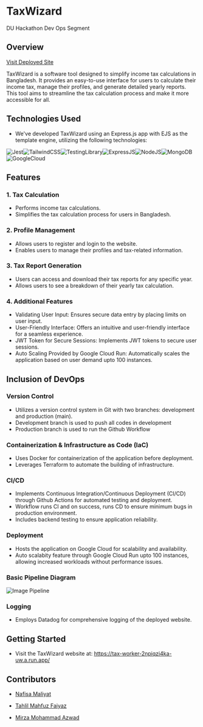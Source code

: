 # TaxWizard

DU Hackathon Dev Ops Segment

## Overview
[Visit Deployed Site](https://tax-worker-2npiqzi4ka-uw.a.run.app/) 


TaxWizard is a software tool designed to simplify income tax calculations in Bangladesh. It provides an easy-to-use interface for users to calculate their income tax, manage their profiles, and generate detailed yearly reports. This tool aims to streamline the tax calculation process and make it more accessible for all.

## Technologies Used

- We've developed TaxWizard using an Express.js app with EJS as the template engine, utilizing the following technologies:


![Jest](https://img.shields.io/badge/Jest-323330?style=for-the-badge&logo=Jest&logoColor=white)![TailwindCSS](	https://img.shields.io/badge/Tailwind_CSS-38B2AC?style=for-the-badge&logo=tailwind-css&logoColor=white)![TestingLibrary](https://img.shields.io/badge/testing%20library-323330?style=for-the-badge&logo=testing-library&logoColor=red)![ExpressJS](https://img.shields.io/badge/Express.js-404D59?style=for-the-badge)![NodeJS](https://img.shields.io/badge/Node.js-43853D?style=for-the-badge&logo=node.js&logoColor=white)![MongoDB](https://img.shields.io/badge/MongoDB-4EA94B?style=for-the-badge&logo=mongodb&logoColor=white)![GoogleCloud](https://img.shields.io/badge/Google_Cloud-4285F4?style=for-the-badge&logo=google-cloud&logoColor=white)

## Features

### 1. Tax Calculation
- Performs income tax calculations.
- Simplifies the tax calculation process for users in Bangladesh.

### 2. Profile Management
- Allows users to register and login to the website.
- Enables users to manage their profiles and tax-related information.

### 3. Tax Report Generation
- Users can access and download their tax reports for any specific year.
- Allows users to see a breakdown of their yearly tax calculation. 

### 4. Additional Features
- Validating User Input: Ensures secure data entry by placing limits on user input.
- User-Friendly Interface: Offers an intuitive and user-friendly interface for a seamless experience.
- JWT Token for Secure Sessions: Implements JWT tokens to secure user sessions.
- Auto Scaling Provided by Google Cloud Run: Automatically scales the application based on user demand upto 100 instances.

## Inclusion of DevOps

### Version Control
- Utilizes a version control system in Git with two branches: development and production (main).
- Development branch is used to push all codes in development
- Production branch is used to run the Github Workflow

### Containerization & Infrastructure as Code (IaC)
- Uses Docker for containerization of the application before deployment.
- Leverages Terraform to automate the building of infrastructure.

### CI/CD
- Implements Continuous Integration/Continuous Deployment (CI/CD) through Github Actions for automated testing and deployment.
- Workflow runs CI and on success, runs CD to ensure minimum bugs in production environment.
- Includes backend testing to ensure application reliability.

### Deployment
- Hosts the application on Google Cloud for scalability and availability.
- Auto scalabity feature through Google Cloud Run upto 100 instances, allowing increased workloads without performance issues.

### Basic Pipeline Diagram

![Image Pipeline](https://route179.files.wordpress.com/2020/06/cicd-cloudrun.png)

### Logging
- Employs Datadog for comprehensive logging of the deployed website.

## Getting Started

- Visit the TaxWizard website at: https://tax-worker-2npiqzi4ka-uw.a.run.app/

 ## Contributors

- [Nafisa Maliyat](https://github.com/NafisaMaliyat-iut)

- [Tahlil Mahfuz Faiyaz](https://github.com/TahlilMahfuz)

- [Mirza Mohammad Azwad](https://www.linkedin.com/in/mirza-mohammad-azwad-b5239b1a4/)
